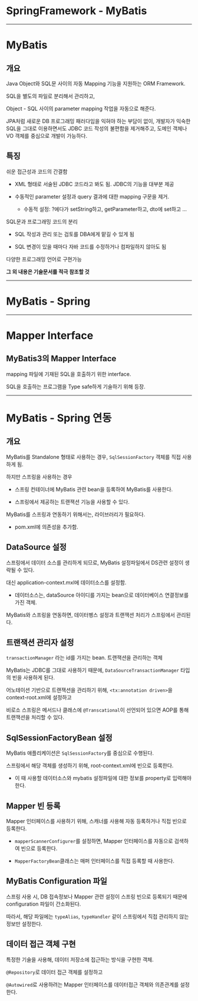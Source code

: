 # SpringFramework - MyBatis

---

# MyBatis

## 개요

Java Object와 SQL문 사이의 자동 Mapping 기능을 지원하는 ORM Framework.

SQL을 별도의 파일로 분리해서 관리하고,

Object - SQL 사이의 parameter mapping 작업을 자동으로 해준다.

JPA처럼 새로운 DB 프로그래밍 패러다임을 익혀야 하는 부담이 없이, 개발자가 익숙한 SQL을 그대로 이용하면서도 JDBC 코드 작성의 불편함을 제거해주고, 도메인 객체나 VO 객체를 중심으로 개발이 가능하다.

## 특징

쉬운 접근성과 코드의 간결함

- XML 형태로 서술된 JDBC 코드라고 봐도 됨. JDBC의 기능을 대부분 제공

- 수동적인 parameter 설정과 query 결과에 대한 mapping 구문을 제거.
  
  - 수동적 설정: ?에다가 setString하고, getParameter하고, dto에 set하고 ...

SQL문과 프로그래밍 코드의 분리

- SQL 작성과 관리 또는 검토를 DBA에게 맡길 수 있게 됨

- SQL 변경이 있을 때마다 자바 코드를 수정하거나 컴파일하지 않아도 됨

다양한 프로그래밍 언어로 구현가능

**그 외 내용은 기술문서를 적극 참조할 것**

---

# MyBatis - Spring

---

# Mapper Interface

## MyBatis3의 Mapper Interface

mapping 파일에 기재된 SQL을 호출하기 위한 interface.

SQL을 호출하는 프로그램을 Type safe하게 기술하기 위해 등장.

---

# MyBatis - Spring 연동

## 개요

MyBatis를 Standalone 형태로 사용하는 경우, `SqlSessionFactory` 객체를 직접 사용하게 됨.

하지만 스프링을 사용하는 경우

- 스프링 컨테이너에 MyBatis 관련 bean을 등록하여 MyBatis를 사용한다.

- 스프링에서 제공하는 트랜잭션 기능을 사용할 수 있다.

MyBatis를 스프링과 연동하기 위해서는, 라이브러리가 필요하다.

- pom.xml에 의존성을 추가함.

## DataSource 설정

스프링에서 데이터 소스를 관리하게 되므로, MyBatis 설정파일에서 DS관련 설정이 생략될 수 있다.

대신 application-context.mxl에 데이터소스를 설정함.

- 데이터소스는, dataSource 아이디를 가지는 bean으로 데이터베이스 연결정보를 가진 객체.

MyBatis와 스프링을 연동하면, 데이터벵스 설정과 트랜잭션 처리가 스프링에서 관리된다.

## 트랜잭션 관리자 설정

`transactionManager` 라는 id를 가지는 bean. 트랜잭션을 관리하는 객체

MyBatis는 JDBC를 그대로 사용하기 때문에, `DataSourceTransactionManager` 타입의 빈을 사용하게 된다.

어노테이션 기반으로 트랜잭션을 관리하기 위해, `<tx:annotation driven>`을 context-root.xml에 설정하고

비로소 스프링은 메서드나 클래스에 `@Transcational`이 선언되어 있으면 AOP를 통해 트랜잭션을 처리할 수 있다.

## SqlSessionFactoryBean 설정

MyBatis 애플리케이션은 `SqlSessionFactory`를 중심으로 수행된다.

스프링에서 해당 객체를 생성하기 위해, root-context.xml에 빈으로 등록한다.

- 이 때 사용할 데이터소스와 mybatis 설정파일에 대한 정보를 property로 입력해야 한다.

## Mapper 빈 등록

Mapper 인터페이스를 사용하기 위해, 스캐너를 사용해 자동 등록하거나 직접 빈으로 등록한다.

- `mapperScannerConfigurer`를 설정하면, Mapper 인터페이스를 자동으로 검색하여 빈으로 등록한다.

- `MapperFactoryBean`클래스는 매퍼 인터페이스를 직접 등록할 때 사용한다.

## MyBatis Configuration 파일

스프링 사용 시, DB 접속정보나 Mapper 관련 설정이 스프링 빈으로 등록되기 때문에 configuration 파일이 간소화된다.

따라서, 해당 파일에는 `typeAlias`, `typeHandler` 같이 스프링에서 직접 관리하지 않는 정보만 설정한다.

## 데이터 접근 객체 구현

특정한 기술을 사용해, 데이터 저장소에 접근하는 방식을 구현한 객체.

`@Repository`로 데이터 접근 객체를 설정하고

`@Autowired`로 사용하려는 Mapper 인터페이스를 데이터접근 객체와 의존관계를 설정한다.



 
